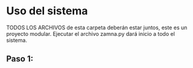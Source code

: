 # Uso del sistema

TODOS LOS ARCHIVOS de esta carpeta deberán estar juntos, este es un proyecto modular. Ejecutar el archivo zamna.py dará inicio a todo el sistema.

## Paso 1: 
